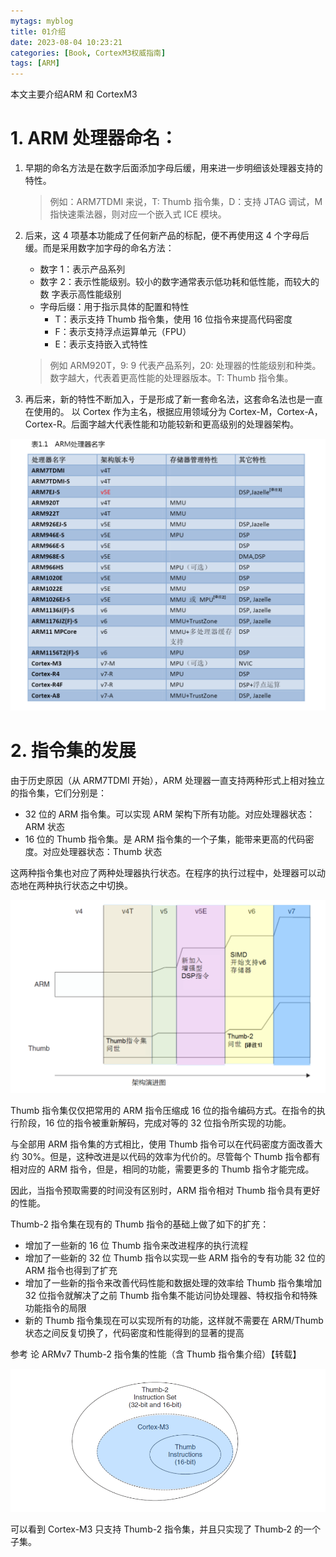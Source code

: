 ```yaml
---
mytags: myblog
title: 01介绍
date: 2023-08-04 10:23:21
categories: [Book, CortexM3权威指南]
tags: [ARM]
---
```


本文主要介绍ARM 和 CortexM3
<!-- more -->

# 1. ARM 处理器命名：
1. 早期的命名方法是在数字后面添加字母后缓，用来进一步明细该处理器支持的特性。
   > 例如：ARM7TDMI 来说，T: Thumb 指令集，D：支持 JTAG 调试，M 指快速乘法器，则对应一个嵌入式 ICE 模块。

2. 后来，这 4 项基本功能成了任何新产品的标配，便不再使用这 4 个字母后缓。而是采用数字加字母的命名方法：
   * 数字 1：表示产品系列
   * 数字 2：表示性能级别。较小的数字通常表示低功耗和低性能，而较大的 数  字表示高性能级别
   * 字母后缀：用于指示具体的配置和特性
     * T：表示支持 Thumb 指令集，使用 16 位指令来提高代码密度
     * F：表示支持浮点运算单元（FPU）
     * E：表示支持嵌入式特性
    > 例如 ARM920T，9: 9 代表产品系列，20: 处理器的性能级别和种类。数字越大，代表着更高性能的处理器版本。T: Thumb 指令集。

3. 再后来，新的特性不断加入，于是形成了新一套命名法，这套命名法也是一直在使用的。
   以 Cortex 作为主名，根据应用领域分为 Cortex-M，Cortex-A，Cortex-R。后面字越大代表性能和功能较新和更高级别的处理器架构。

![ARM 命名](01介绍/ARM处理器名字.PNG)

# 2. 指令集的发展

由于历史原因（从 ARM7TDMI 开始），ARM 处理器一直支持两种形式上相对独立的指令集，它们分别是：

* 32 位的 ARM 指令集。可以实现 ARM 架构下所有功能。对应处理器状态：ARM 状态
* 16 位的 Thumb 指令集。是 ARM 指令集的一个子集，能带来更高的代码密度。对应处理器状态：Thumb 状态

这两种指令集也对应了两种处理器执行状态。在程序的执行过程中，处理器可以动态地在两种执行状态之中切换。

![指令集发展](01介绍/指令集发展.PNG)

Thumb 指令集仅仅把常用的 ARM 指令压缩成 16 位的指令编码方式。在指令的执行阶段，16 位的指令被重新解码，完成对等的 32 位指令所实现的功能。

与全部用 ARM 指令集的方式相比，使用 Thumb 指令可以在代码密度方面改善大约 30%。但是，这种改进是以代码的效率为代价的。尽管每个 Thumb 指令都有相对应的 ARM 指令，但是，相同的功能，需要更多的 Thumb 指令才能完成。

因此，当指令预取需要的时间没有区别时，ARM 指令相对 Thumb 指令具有更好的性能。

Thumb-2 指令集在现有的 Thumb 指令的基础上做了如下的扩充：

* 增加了一些新的 16 位 Thumb 指令来改进程序的执行流程
* 增加了一些新的 32 位 Thumb 指令以实现一些 ARM 指令的专有功能 32 位的 ARM 指令也得到了扩充
* 增加了一些新的指令来改善代码性能和数据处理的效率给 Thumb 指令集增加 32 位指令就解决了之前 Thumb 指令集不能访问协处理器、特权指令和特殊功能指令的局限
* 新的 Thumb 指令集现在可以实现所有的功能，这样就不需要在 ARM/Thumb 状态之间反复切换了，代码密度和性能得到的显著的提高

参考
论 ARMv7 Thumb-2 指令集的性能（含 Thumb 指令集介绍）【转载】

![指令集之间的关系](01介绍/指令集之间的关系.PNG)

可以看到 Cortex-M3 只支持 Thumb-2 指令集，并且只实现了 Thumb‐2 的一个子集。

